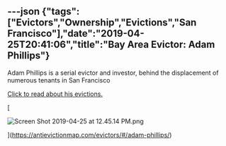 ---json
{"tags":["Evictors","Ownership","Evictions","San Francisco"],"date":"2019-04-25T20:41:06","title":"Bay Area Evictor: Adam Phillips"}
---

Adam Phillips is a serial evictor and investor, behind the displacement of numerous tenants in San Francisco

[Click to read about his evictions.](https://antievictionmap.com/evictors/#/adam-phillips/)

[

![Screen Shot 2019-04-25 at 12.45.14 PM.png](https://images.squarespace-cdn.com/content/v1/52b7d7a6e4b0b3e376ac8ea2/1556224827908-8GJHSZZG18ZLWPH4LMYC/ke17ZwdGBToddI8pDm48kDmImNJNQVmxQs7ET69MjigUqsxRUqqbr1mOJYKfIPR7LoDQ9mXPOjoJoqy81S2I8N_N4V1vUb5AoIIIbLZhVYxCRW4BPu10St3TBAUQYVKc0iui_diWO90melvZkgfGh-mV0cli9As2-EPLsO2lPmIrNml_BTYxSBoPP9TIyZnb/Screen+Shot+2019-04-25+at+12.45.14+PM.png)

](https://antievictionmap.com/evictors/#/adam-phillips/)